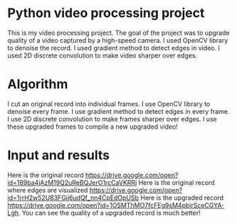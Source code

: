 # Python video processing project

This is my video processing project.
The goal of the project was to upgrade quality of a video captured by a high-speed camera.
I used OpenCV library to denoise the record.
I used gradient method to detect edges in video.
I used 2D discrete convolution to make video sharper over edges.

# Algorithm
I cut an original record into individual frames.
I use OpenCV library to denoise every frame.
I use gradient method to detect edges in every frame.
I use 2D discrete convolution to make frames sharper over edges.
I use these upgraded frames to compile a new upgraded video!

# Input and results
Here is the original record https://drive.google.com/open?id=189ba4jAzM19Q2uReBQJerO1rcCaVKRRj
Here is the original record where edges are visualized https://drive.google.com/open?id=1rrH2w52U83FGjj6udQf_nn4CpEdOpUSb
Here is the upgraded record https://drive.google.com/open?id=1OSMThMO7fcFEg9sM4pbjrSceCGYA-Lgh. 
You can see the quality of a upgraded record is much better!
